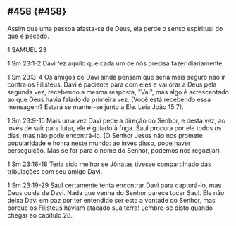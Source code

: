 ## #458 {#458}

Assim que uma pessoa afasta-se de Deus, ela perde o senso espiritual do que é pecado.

1 SAMUEL 23

1 Sm 23:1-2 Davi fez aquilo que cada um de nós precisa fazer diariamente.

1 Sm 23:3-4 Os amigos de Davi ainda pensam que seria mais seguro não ir contra os Filisteus. Davi é paciente para com eles e vai orar a Deus pela segunda vez, recebendo a mesma resposta, &quot;Vai&quot;, mas algo é acrescentado ao que Deus havia falado da primeira vez. (Você está recebendo essa mensagem? Estará se manter-se junto a Ele. Leia João 15:7).

1 Sm 23:9-15 Mais uma vez Davi pede a direção do Senhor, e desta vez, ao invés de sair para lutar, ele é guiado à fuga. Saul procura por ele todos os dias, mas não pode encontrá-lo. (O Senhor Jesus não nos promete popularidade e honra neste mundo: ao invés disso, pode haver perseguição. Mas se for para o nome do Senhor, podemos nos regozijar).

1 Sm 23:16-18 Teria sido melhor se Jônatas tivesse compartilhado das tribulações com seu amigo Davi.

1 Sm 23:19-29 Saul certamente tenta encontrar Davi para capturá-lo, mas Deus cuida de Davi. Nada que venha do Senhor parece tocar Saul. Ele não deixa Davi em paz por ter entendido ser esta a vontade do Senhor, mas porque os Filisteus haviam atacado sua terra! Lembre-se disto quando chegar ao capítulo 28.